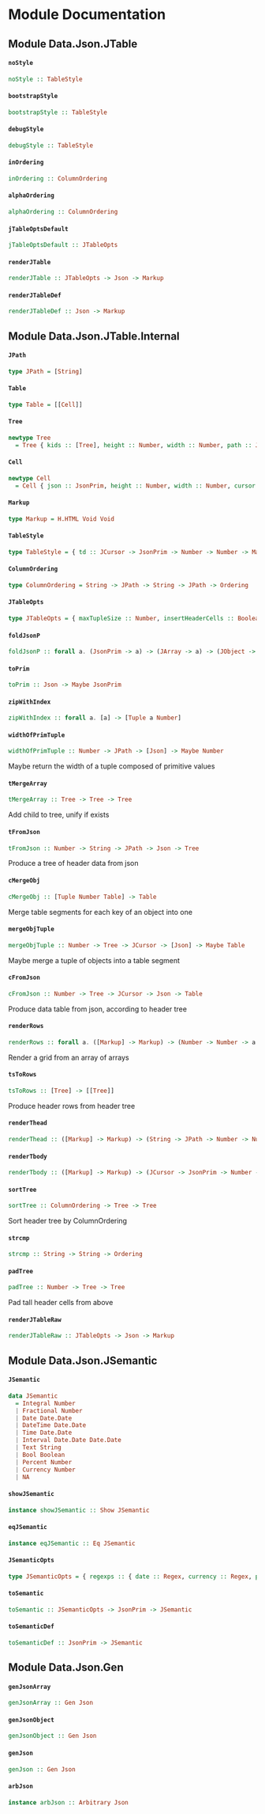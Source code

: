# Module Documentation

## Module Data.Json.JTable

#### `noStyle`

``` purescript
noStyle :: TableStyle
```


#### `bootstrapStyle`

``` purescript
bootstrapStyle :: TableStyle
```


#### `debugStyle`

``` purescript
debugStyle :: TableStyle
```


#### `inOrdering`

``` purescript
inOrdering :: ColumnOrdering
```


#### `alphaOrdering`

``` purescript
alphaOrdering :: ColumnOrdering
```


#### `jTableOptsDefault`

``` purescript
jTableOptsDefault :: JTableOpts
```


#### `renderJTable`

``` purescript
renderJTable :: JTableOpts -> Json -> Markup
```


#### `renderJTableDef`

``` purescript
renderJTableDef :: Json -> Markup
```



## Module Data.Json.JTable.Internal

#### `JPath`

``` purescript
type JPath = [String]
```

#### `Table`

``` purescript
type Table = [[Cell]]
```

#### `Tree`

``` purescript
newtype Tree
  = Tree { kids :: [Tree], height :: Number, width :: Number, path :: JPath, label :: String }
```

#### `Cell`

``` purescript
newtype Cell
  = Cell { json :: JsonPrim, height :: Number, width :: Number, cursor :: JCursor }
```

#### `Markup`

``` purescript
type Markup = H.HTML Void Void
```


#### `TableStyle`

``` purescript
type TableStyle = { td :: JCursor -> JsonPrim -> Number -> Number -> Markup, th :: String -> JPath -> Number -> Number -> Markup, tr :: [Markup] -> Markup, table :: [Markup] -> Markup }
```


#### `ColumnOrdering`

``` purescript
type ColumnOrdering = String -> JPath -> String -> JPath -> Ordering
```


#### `JTableOpts`

``` purescript
type JTableOpts = { maxTupleSize :: Number, insertHeaderCells :: Boolean, columnOrdering :: ColumnOrdering, style :: TableStyle }
```


#### `foldJsonP`

``` purescript
foldJsonP :: forall a. (JsonPrim -> a) -> (JArray -> a) -> (JObject -> a) -> Json -> a
```


#### `toPrim`

``` purescript
toPrim :: Json -> Maybe JsonPrim
```


#### `zipWithIndex`

``` purescript
zipWithIndex :: forall a. [a] -> [Tuple a Number]
```


#### `widthOfPrimTuple`

``` purescript
widthOfPrimTuple :: Number -> JPath -> [Json] -> Maybe Number
```

Maybe return the width of a tuple composed of primitive values

#### `tMergeArray`

``` purescript
tMergeArray :: Tree -> Tree -> Tree
```

Add child to tree, unify if exists

#### `tFromJson`

``` purescript
tFromJson :: Number -> String -> JPath -> Json -> Tree
```

Produce a tree of header data from json

#### `cMergeObj`

``` purescript
cMergeObj :: [Tuple Number Table] -> Table
```

Merge table segments for each key of an object into one

#### `mergeObjTuple`

``` purescript
mergeObjTuple :: Number -> Tree -> JCursor -> [Json] -> Maybe Table
```

Maybe merge a tuple of objects into a table segment

#### `cFromJson`

``` purescript
cFromJson :: Number -> Tree -> JCursor -> Json -> Table
```

Produce data table from json, according to header tree

#### `renderRows`

``` purescript
renderRows :: forall a. ([Markup] -> Markup) -> (Number -> Number -> a -> Markup) -> [[a]] -> [Markup]
```

Render a grid from an array of arrays

#### `tsToRows`

``` purescript
tsToRows :: [Tree] -> [[Tree]]
```

Produce header rows from header tree

#### `renderThead`

``` purescript
renderThead :: ([Markup] -> Markup) -> (String -> JPath -> Number -> Number -> Markup) -> Tree -> Markup
```


#### `renderTbody`

``` purescript
renderTbody :: ([Markup] -> Markup) -> (JCursor -> JsonPrim -> Number -> Number -> Markup) -> Tree -> Table -> Markup
```


#### `sortTree`

``` purescript
sortTree :: ColumnOrdering -> Tree -> Tree
```

Sort header tree by ColumnOrdering

#### `strcmp`

``` purescript
strcmp :: String -> String -> Ordering
```


#### `padTree`

``` purescript
padTree :: Number -> Tree -> Tree
```

Pad tall header cells from above

#### `renderJTableRaw`

``` purescript
renderJTableRaw :: JTableOpts -> Json -> Markup
```



## Module Data.Json.JSemantic

#### `JSemantic`

``` purescript
data JSemantic
  = Integral Number
  | Fractional Number
  | Date Date.Date
  | DateTime Date.Date
  | Time Date.Date
  | Interval Date.Date Date.Date
  | Text String
  | Bool Boolean
  | Percent Number
  | Currency Number
  | NA 
```


#### `showJSemantic`

``` purescript
instance showJSemantic :: Show JSemantic
```


#### `eqJSemantic`

``` purescript
instance eqJSemantic :: Eq JSemantic
```


#### `JSemanticOpts`

``` purescript
type JSemanticOpts = { regexps :: { date :: Regex, currency :: Regex, percent :: Regex } }
```


#### `toSemantic`

``` purescript
toSemantic :: JSemanticOpts -> JsonPrim -> JSemantic
```

#### `toSemanticDef`

``` purescript
toSemanticDef :: JsonPrim -> JSemantic
```



## Module Data.Json.Gen

#### `genJsonArray`

``` purescript
genJsonArray :: Gen Json
```


#### `genJsonObject`

``` purescript
genJsonObject :: Gen Json
```


#### `genJson`

``` purescript
genJson :: Gen Json
```


#### `arbJson`

``` purescript
instance arbJson :: Arbitrary Json
```




